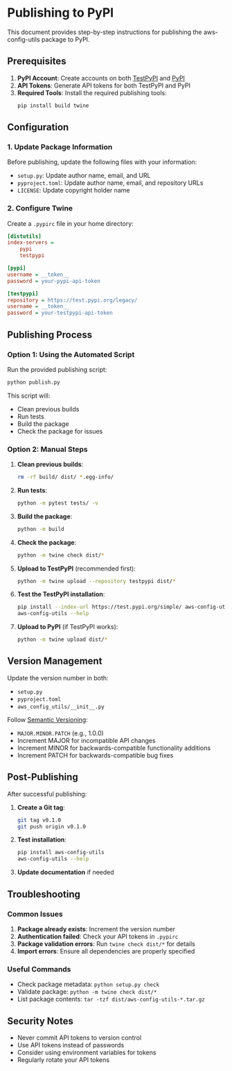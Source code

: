 # Publishing to PyPI

This document provides step-by-step instructions for publishing the aws-config-utils package to PyPI.

## Prerequisites

1. **PyPI Account**: Create accounts on both [TestPyPI](https://test.pypi.org/) and [PyPI](https://pypi.org/)
2. **API Tokens**: Generate API tokens for both TestPyPI and PyPI
3. **Required Tools**: Install the required publishing tools:
   ```bash
   pip install build twine
   ```

## Configuration

### 1. Update Package Information

Before publishing, update the following files with your information:

- `setup.py`: Update author name, email, and URL
- `pyproject.toml`: Update author name, email, and repository URLs
- `LICENSE`: Update copyright holder name

### 2. Configure Twine

Create a `.pypirc` file in your home directory:

```ini
[distutils]
index-servers =
    pypi
    testpypi

[pypi]
username = __token__
password = your-pypi-api-token

[testpypi]
repository = https://test.pypi.org/legacy/
username = __token__
password = your-testpypi-api-token
```

## Publishing Process

### Option 1: Using the Automated Script

Run the provided publishing script:

```bash
python publish.py
```

This script will:
- Clean previous builds
- Run tests
- Build the package
- Check the package for issues

### Option 2: Manual Steps

1. **Clean previous builds**:
   ```bash
   rm -rf build/ dist/ *.egg-info/
   ```

2. **Run tests**:
   ```bash
   python -m pytest tests/ -v
   ```

3. **Build the package**:
   ```bash
   python -m build
   ```

4. **Check the package**:
   ```bash
   python -m twine check dist/*
   ```

5. **Upload to TestPyPI** (recommended first):
   ```bash
   python -m twine upload --repository testpypi dist/*
   ```

6. **Test the TestPyPI installation**:
   ```bash
   pip install --index-url https://test.pypi.org/simple/ aws-config-utils
   aws-config-utils --help
   ```

7. **Upload to PyPI** (if TestPyPI works):
   ```bash
   python -m twine upload dist/*
   ```

## Version Management

Update the version number in both:
- `setup.py`
- `pyproject.toml`
- `aws_config_utils/__init__.py`

Follow [Semantic Versioning](https://semver.org/):
- `MAJOR.MINOR.PATCH` (e.g., 1.0.0)
- Increment MAJOR for incompatible API changes
- Increment MINOR for backwards-compatible functionality additions
- Increment PATCH for backwards-compatible bug fixes

## Post-Publishing

After successful publishing:

1. **Create a Git tag**:
   ```bash
   git tag v0.1.0
   git push origin v0.1.0
   ```

2. **Test installation**:
   ```bash
   pip install aws-config-utils
   aws-config-utils --help
   ```

3. **Update documentation** if needed

## Troubleshooting

### Common Issues

1. **Package already exists**: Increment the version number
2. **Authentication failed**: Check your API tokens in `.pypirc`
3. **Package validation errors**: Run `twine check dist/*` for details
4. **Import errors**: Ensure all dependencies are properly specified

### Useful Commands

- Check package metadata: `python setup.py check`
- Validate package: `python -m twine check dist/*`
- List package contents: `tar -tzf dist/aws-config-utils-*.tar.gz`

## Security Notes

- Never commit API tokens to version control
- Use API tokens instead of passwords
- Consider using environment variables for tokens
- Regularly rotate your API tokens
